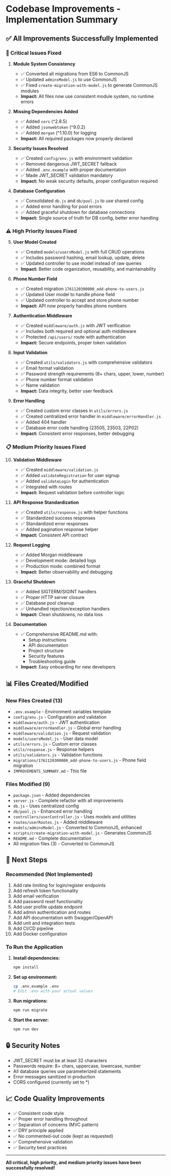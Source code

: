 # Codebase Improvements - Implementation Summary

## ✅ All Improvements Successfully Implemented

### 🔧 Critical Issues Fixed

1. **Module System Consistency**
   - ✅ Converted all migrations from ES6 to CommonJS
   - ✅ Updated `adminsModel.js` to use CommonJS
   - ✅ Fixed `create-migration-with-model.js` to generate CommonJS modules
   - **Impact:** All files now use consistent module system, no runtime errors

2. **Missing Dependencies Added**
   - ✅ Added `cors` (^2.8.5)
   - ✅ Added `jsonwebtoken` (^9.0.2)
   - ✅ Added `morgan` (^1.10.0) for logging
   - **Impact:** All required packages now properly declared

3. **Security Issues Resolved**
   - ✅ Created `config/env.js` with environment validation
   - ✅ Removed dangerous JWT_SECRET fallback
   - ✅ Added `.env.example` with proper documentation
   - ✅ Made JWT_SECRET validation mandatory
   - **Impact:** No weak security defaults, proper configuration required

4. **Database Configuration**
   - ✅ Consolidated `db.js` and `db/pool.js` to use shared config
   - ✅ Added error handling for pool errors
   - ✅ Added graceful shutdown for database connections
   - **Impact:** Single source of truth for DB config, better error handling

### ⚠️ High Priority Issues Fixed

5. **User Model Created**
   - ✅ Created `models/usersModel.js` with full CRUD operations
   - ✅ Includes password hashing, email lookup, update, delete
   - ✅ Updated controller to use model instead of raw queries
   - **Impact:** Better code organization, reusability, and maintainability

6. **Phone Number Field**
   - ✅ Created migration `1761120300000_add-phone-to-users.js`
   - ✅ Updated User model to handle phone field
   - ✅ Updated controller to accept and store phone number
   - **Impact:** API now properly handles phone numbers

7. **Authentication Middleware**
   - ✅ Created `middleware/auth.js` with JWT verification
   - ✅ Includes both required and optional auth middleware
   - ✅ Protected `/api/users/` route with authentication
   - **Impact:** Secure endpoints, proper token validation

8. **Input Validation**
   - ✅ Created `utils/validators.js` with comprehensive validators
   - ✅ Email format validation
   - ✅ Password strength requirements (8+ chars, upper, lower, number)
   - ✅ Phone number format validation
   - ✅ Name validation
   - **Impact:** Data integrity, better user feedback

9. **Error Handling**
   - ✅ Created custom error classes in `utils/errors.js`
   - ✅ Created centralized error handler in `middleware/errorHandler.js`
   - ✅ Added 404 handler
   - ✅ Database error code handling (23505, 23503, 22P02)
   - **Impact:** Consistent error responses, better debugging

### 📋 Medium Priority Issues Fixed

10. **Validation Middleware**
    - ✅ Created `middleware/validation.js`
    - ✅ Added `validateRegistration` for user signup
    - ✅ Added `validateLogin` for authentication
    - ✅ Integrated with routes
    - **Impact:** Request validation before controller logic

11. **API Response Standardization**
    - ✅ Created `utils/response.js` with helper functions
    - ✅ Standardized success responses
    - ✅ Standardized error responses
    - ✅ Added pagination response helper
    - **Impact:** Consistent API contract

12. **Request Logging**
    - ✅ Added Morgan middleware
    - ✅ Development mode: detailed logs
    - ✅ Production mode: combined format
    - **Impact:** Better observability and debugging

13. **Graceful Shutdown**
    - ✅ Added SIGTERM/SIGINT handlers
    - ✅ Proper HTTP server closure
    - ✅ Database pool cleanup
    - ✅ Unhandled rejection/exception handlers
    - **Impact:** Clean shutdowns, no data loss

14. **Documentation**
    - ✅ Comprehensive README.md with:
      - Setup instructions
      - API documentation
      - Project structure
      - Security features
      - Troubleshooting guide
    - **Impact:** Easy onboarding for new developers

## 📊 Files Created/Modified

### New Files Created (13)
- `.env.example` - Environment variables template
- `config/env.js` - Configuration and validation
- `middleware/auth.js` - JWT authentication
- `middleware/errorHandler.js` - Global error handling
- `middleware/validation.js` - Request validation
- `models/usersModel.js` - User data model
- `utils/errors.js` - Custom error classes
- `utils/response.js` - Response helpers
- `utils/validators.js` - Validation functions
- `migrations/1761120300000_add-phone-to-users.js` - Phone field migration
- `IMPROVEMENTS_SUMMARY.md` - This file

### Files Modified (9)
- `package.json` - Added dependencies
- `server.js` - Complete refactor with all improvements
- `db.js` - Uses centralized config
- `db/pool.js` - Enhanced error handling
- `controllers/userController.js` - Uses models and utilities
- `routes/userRoutes.js` - Added middleware
- `models/adminsModel.js` - Converted to CommonJS, enhanced
- `scripts/create-migration-with-model.js` - Generates CommonJS
- `README.md` - Complete documentation
- All migration files (3) - Converted to CommonJS

## 🎯 Next Steps

### Recommended (Not Implemented)
1. Add rate limiting for login/register endpoints
2. Add refresh token functionality
3. Add email verification
4. Add password reset functionality
5. Add user profile update endpoint
6. Add admin authentication and routes
7. Add API documentation with Swagger/OpenAPI
8. Add unit and integration tests
9. Add CI/CD pipeline
10. Add Docker configuration

### To Run the Application

1. **Install dependencies:**
   ```bash
   npm install
   ```

2. **Set up environment:**
   ```bash
   cp .env.example .env
   # Edit .env with your actual values
   ```

3. **Run migrations:**
   ```bash
   npm run migrate
   ```

4. **Start the server:**
   ```bash
   npm run dev
   ```

## 🔒 Security Notes

- JWT_SECRET must be at least 32 characters
- Passwords require: 8+ chars, uppercase, lowercase, number
- All database queries use parameterized statements
- Error messages sanitized in production
- CORS configured (currently set to *)

## 📈 Code Quality Improvements

- ✅ Consistent code style
- ✅ Proper error handling throughout
- ✅ Separation of concerns (MVC pattern)
- ✅ DRY principle applied
- ✅ No commented-out code (kept as requested)
- ✅ Comprehensive validation
- ✅ Security best practices

---

**All critical, high priority, and medium priority issues have been successfully resolved!**
